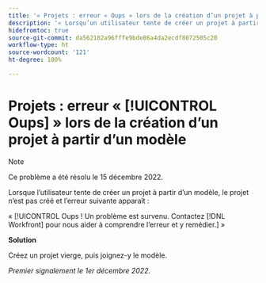 ```yaml
---
title: '« Projets : erreur « Oups » lors de la création d’un projet à partir d’un modèle »'
description: '« Lorsqu’un utilisateur tente de créer un projet à partir d’un modèle, le projet n’est pas créé et l’erreur suivante apparaît : « Oups ! Un problème est survenu. Contactez Workfront pour nous aider à comprendre l’erreur et y remédier. » »'
hidefromtoc: true
source-git-commit: da562182a96fffe9bde86a4da2ecdf8072505c20
workflow-type: ht
source-wordcount: '121'
ht-degree: 100%

---
```



# Projets : erreur « [!UICONTROL Oups] » lors de la création d’un projet à partir d’un modèle

>[!NOTE]
>
>Ce problème a été résolu le 15 décembre 2022.

Lorsque l’utilisateur tente de créer un projet à partir d’un modèle, le projet n’est pas créé et l’erreur suivante apparaît :

« [!UICONTROL Oups ! Un problème est survenu. Contactez [!DNL Workfront] pour nous aider à comprendre l’erreur et y remédier.] »

**Solution**

Créez un projet vierge, puis joignez-y le modèle.

_Premier signalement le 1er décembre 2022._


